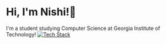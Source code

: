 # Hi, I'm Nishi!👋
I'm a student studying Computer Science at Georgia Institute of Technology!
[![Tech Stack](https://skillicons.dev/icons?i=cpp,java,py,kotlin,matlab,latex,react,flask,pytorch,tensorflow,opencv,ros,arduino,raspberrypi,git,cmake&theme=dark&perline=8)](https://skillicons.dev)
